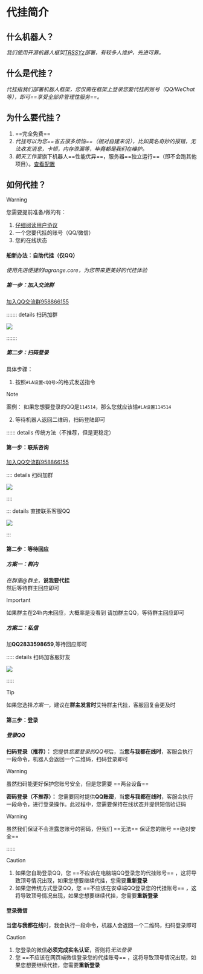 # 代挂简介

## 什么机器人？
*我们使用开源机器人框架[TRSSYz](https://netlify.trss,me)部署，有较多人维护，先进可靠。*

## 什么是代挂？
*代挂指我们部署机器人框架，您仅需在框架上登录您要代挂的账号（QQ/WeChat等），即可==享受全部非管理性服务==。*

## 为什么要代挂？
1. ==完全免费==
2. *代挂可以为您==省去很多烦恼==（相对自建来说），比如莫名奇妙的报错，无法收发消息，卡顿，内存泄漏等，~~毕竟都是我们在维护~~。*
3. *朝天工作室*旗下机器人==性能优异==，服务器==独立运行==（即不会跑其他项目）。[查看配置](./sys)

## 如何代挂？

> [!warning]
> 您需要提前准备/做的有： <br>
> 1. [仔细阅读用户协议](/read)
> 2. 一个您要代挂的账号（QQ/微信）
> 3. 您的在线状态

#### 船新办法：自助代挂（仅QQ）
*使用先进便捷的lagrange.core，为您带来更美好的代挂体验*

##### 第一步：加入交流群
[加入QQ交流群958866155](https://qm.qq.com/q/W1mZPMN7Y4)

::::::: details 扫码加群

![](/group.png)

:::::::

##### 第二步：扫码登录
具体步骤：
1. 按照`#LA设置<QQ号>`的格式发送指令
> [!note]
> 案例：
> 如果您想要登录的QQ是`114514`，那么您就应该输`#LA设置114514`
2. 等待机器人返回二维码，扫码登陆即可



:::::: details 传统方法（不推荐，但是更稳定）

#### 第一步：联系咨询
[加入QQ交流群958866155](https://qm.qq.com/q/W1mZPMN7Y4)

:::: details 扫码加群

![](/group.png)

::::

::: details 直接联系客服QQ

![](/2833598659.png)

:::

#### 第二步：等待回应

##### 方案一：群内
*在群里@群主*，**说我要代挂**<br>
然后等待群主回应即可

> [!important]
> 如果群主在24h内未回应，大概率是没看到
> 请加群主QQ，等待群主回应即可

##### 方案二：私信

加**QQ2833598659**,等待回应即可

::::: details 扫码加客服好友

![](/2833598659.png)

:::::

> [!tip]
> 如果您选择*方案一*，建议在**群主发言时**艾特群主代挂，客服回复会更及时

#### 第三步：登录

##### 登录QQ

**扫码登录（推荐）：**
您提供*您要登录的QQ号*后，当**您与我都在线时**，客服会执行一段命令，机器人会返回一个二维码，扫码登录即可
> [!warning]
> 虽然扫码能更好保护您账号安全，但是您需要 ==两台设备== 

**密码登录（不推荐）：**
您需要同时提供**QQ账密**，当**您与我都在线时**，客服会执行一段命令，进行登录操作。此过程中，您需要保持在线状态并提供短信验证码

> [!warning]
> 虽然我们保证不会泄露您账号的密码，但我们 ==无法== 保证您的账号 ==绝对安全==

::::::

> [!caution]
> 1. 如果您自助登录QQ，您 ==不应该在电脑端QQ登录您的代挂账号== ，这将导致顶号情况出现，如果您想要继续代挂，您需要**重新登录**
> 2. 如果您传统方式登录QQ，您 ==不应该在安卓端QQ登录您的代挂账号== ，这将导致顶号情况出现，如果您想要继续代挂，您需要**重新登录**

#### 登录微信

当**您与我都在线**时，我会执行一段命令，机器人会返回一个二维码，扫码登录即可

> [!caution]
> 1. 您登录的微信**必须完成实名认证**，否则将*无法登录*
> 2. 您 ==不应该在网页端微信登录您的代挂账号== ，这将导致顶号情况出现，如果您想要继续代挂，您需要**重新登录**